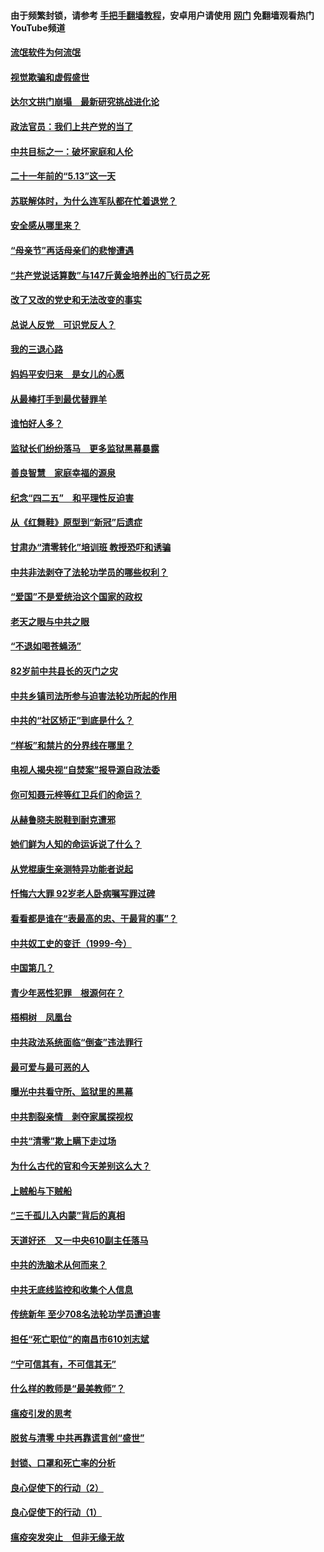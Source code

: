 #### 由于频繁封锁，请参考 [手把手翻墙教程](https://github.com/gfw-breaker/guides/wiki/)，安卓用户请使用 [网门](https://github.com/gfw-breaker/nogfw/blob/master/dl.md?t=06050800) 免翻墙观看热门YouTube频道 

#### [流氓软件为何流氓](../pages/19/426531.md?t=06050800) 

#### [视觉欺骗和虚假盛世](../pages/19/426443.md?t=06050800) 

#### [达尔文拱门崩塌　最新研究挑战进化论](../pages/19/426009.md?t=06050800) 

#### [政法官员：我们上共产党的当了](../pages/19/425351.md?t=06050800) 

#### [中共目标之一：破坏家庭和人伦](../pages/19/424454.md?t=06050800) 

#### [二十一年前的“5.13”这一天](../pages/19/424814.md?t=06050800) 

#### [苏联解体时，为什么连军队都在忙着退党？](../pages/19/424335.md?t=06050800) 

#### [安全感从哪里来？](../pages/19/424336.md?t=06050800) 

#### [“母亲节”再话母亲们的悲惨遭遇](../pages/19/424234.md?t=06050800) 

#### [“共产党说话算数”与147斤黄金培养出的飞行员之死](../pages/19/424115.md?t=06050800) 

#### [改了又改的党史和无法改变的事实](../pages/19/424037.md?t=06050800) 

#### [总说人反党　可识党反人？](../pages/19/423820.md?t=06050800) 

#### [我的三退心路](../pages/19/423876.md?t=06050800) 

#### [妈妈平安归来　是女儿的心愿](../pages/19/423947.md?t=06050800) 

#### [从最棒打手到最优替罪羊](../pages/19/423819.md?t=06050800) 

#### [谁怕好人多？](../pages/19/423774.md?t=06050800) 

#### [监狱长们纷纷落马　更多监狱黑幕暴露](../pages/19/423787.md?t=06050800) 

#### [善良智慧　家庭幸福的源泉](../pages/19/423632.md?t=06050800) 

#### [纪念“四二五”　和平理性反迫害](../pages/19/423660.md?t=06050800) 

#### [从《红舞鞋》原型到“新冠”后遗症](../pages/19/423509.md?t=06050800) 

#### [甘肃办“清零转化”培训班 教授恐吓和诱骗](../pages/19/423498.md?t=06050800) 

#### [中共非法剥夺了法轮功学员的哪些权利？](../pages/19/423392.md?t=06050800) 

#### [“爱国”不是爱统治这个国家的政权](../pages/19/423029.md?t=06050800) 

#### [老天之眼与中共之眼](../pages/19/423378.md?t=06050800) 

#### [“不退如喝苍蝇汤”](../pages/19/423287.md?t=06050800) 

#### [82岁前中共县长的灭门之灾](../pages/19/423055.md?t=06050800) 

#### [中共乡镇司法所参与迫害法轮功所起的作用](../pages/19/423064.md?t=06050800) 

#### [中共的“社区矫正”到底是什么？](../pages/19/422870.md?t=06050800) 

#### [“样板”和禁片的分界线在哪里？](../pages/19/422704.md?t=06050800) 

#### [电视人揭央视“自焚案”报导源自政法委](../pages/19/422770.md?t=06050800) 

#### [你可知聂元梓等红卫兵们的命运？](../pages/19/422848.md?t=06050800) 

#### [从赫鲁晓夫脱鞋到耐克遭邪](../pages/19/422826.md?t=06050800) 

#### [她们鲜为人知的命运诉说了什么？](../pages/19/422754.md?t=06050800) 

#### [从党棍康生亲测特异功能者说起](../pages/19/422657.md?t=06050800) 

#### [忏悔六大罪 92岁老人卧病嘱写罪过碑](../pages/19/422750.md?t=06050800) 

#### [看看都是谁在“表最高的忠、干最背的事”？](../pages/19/422703.md?t=06050800) 

#### [中共奴工史的变迁（1999-今）](../pages/19/422656.md?t=06050800) 

#### [中国第几？](../pages/19/422496.md?t=06050800) 

#### [青少年恶性犯罪　根源何在？](../pages/19/422449.md?t=06050800) 

#### [梧桐树　凤凰台](../pages/19/422442.md?t=06050800) 

#### [中共政法系统面临“倒查”违法罪行](../pages/19/422497.md?t=06050800) 

#### [最可爱与最可恶的人](../pages/19/422448.md?t=06050800) 

#### [曝光中共看守所、监狱里的黑幕](../pages/19/422390.md?t=06050800) 

#### [中共割裂亲情　剥夺家属探视权](../pages/19/422364.md?t=06050800) 

#### [中共“清零”欺上瞒下走过场](../pages/19/422306.md?t=06050800) 

#### [为什么古代的官和今天差别这么大？](../pages/19/422228.md?t=06050800) 

#### [上贼船与下贼船](../pages/19/422276.md?t=06050800) 

#### [“三千孤儿入内蒙”背后的真相](../pages/19/422229.md?t=06050800) 

#### [天道好还　又一中央610副主任落马](../pages/19/422155.md?t=06050800) 

#### [中共的洗脑术从何而来？](../pages/19/422154.md?t=06050800) 

#### [中共无底线监控和收集个人信息](../pages/19/422039.md?t=06050800) 

#### [传统新年 至少708名法轮功学员遭迫害](../pages/19/421946.md?t=06050800) 

#### [担任“死亡职位”的南昌市610刘志斌](../pages/19/421957.md?t=06050800) 

#### [“宁可信其有，不可信其无”](../pages/19/421691.md?t=06050800) 

#### [什么样的教师是“最美教师”？](../pages/19/421755.md?t=06050800) 

#### [瘟疫引发的思考](../pages/19/421594.md?t=06050800) 

#### [脱贫与清零 中共再靠谎言创“盛世”](../pages/19/421590.md?t=06050800) 

#### [封锁、口罩和死亡率的分析](../pages/19/421495.md?t=06050800) 

#### [良心促使下的行动（2）](../pages/19/421361.md?t=06050800) 

#### [良心促使下的行动（1）](../pages/19/421302.md?t=06050800) 

#### [瘟疫突发突止　但非无缘无故](../pages/19/421281.md?t=06050800) 

